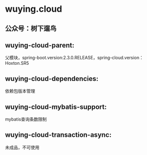 # wuying.cloud
## 公众号：树下遛鸟
## wuying-cloud-parent:<br>
父模块，spring-boot.version:2.3.0.RELEASE，spring-cloud.version：Hoxton.SR5
## wuying-cloud-dependencies:<br>
依赖包版本管理
## wuying-cloud-mybatis-support:<br>
mybatis查询条数限制
## wuying-cloud-transaction-async:<br>
未成品，不可使用
